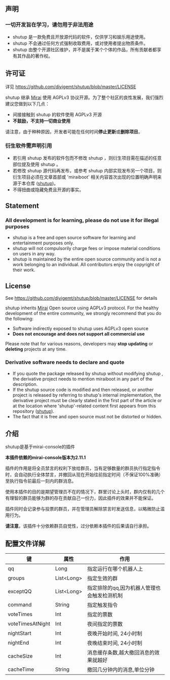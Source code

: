 ## 声明

<h3>一切开发旨在学习，请勿用于非法用途</h3>

- shutup 是一款免费且开放源代码的软件，仅供学习和娱乐用途使用。
- shutup 不会通过任何方式强制收取费用，或对使用者提出物质条件。
- shutup 由整个开源社区维护，并不是属于某个个体的作品，所有贡献者都享有其作品的著作权。

## 许可证

详见 https://github.com/diyigemt/shutup/blob/master/LICENSE

shutup 继承 [Mirai](https://github.com/mamoe/mirai) 使用 AGPLv3 协议开源。为了整个社区的良性发展，我们强烈建议您做到以下几点：

- 间接接触到 shutup 的软件使用 AGPLv3 开源
- **不鼓励，不支持一切商业使用**

请注意，由于种种原因，开发者可能在任何时间**停止更新**或**删除项目**。

### 衍生软件需声明引用

- 若引用 shutup 发布的软件包而不修改 shutup ，则衍生项目需在描述的任意部位提及使用 shutup 。
- 若修改 shutup 源代码再发布，或参考 shutup 内部实现发布另一个项目，则衍生项目必须在文章首部或 'miraiboot' 相关内容首次出现的位置明确声明来源于本仓库 ([shutup](https://github.com/diyigemt/shutup))。
- 不得扭曲或隐藏免费且开源的事实。

## Statement

<h3>All development is for learning, please do not use it for illegal purposes</h3>

- shutup is a free and open source software for learning and entertainment purposes only.
- shutup will not compulsorily charge fees or impose material conditions on users in any way.
- shutup is maintained by the entire open source community and is not a work belonging to an individual. All contributors enjoy the copyright of their work.

## License

See https://github.com/diyigemt/shutup/blob/master/LICENSE for details

shutup inherits [Mirai](https://github.com/mamoe/mirai) Open source using AGPLv3 protocol. For the healthy development of the entire community, we strongly recommend that you do the following:

- Software indirectly exposed to shutup uses AGPLv3 open source
- **Does not encourage and does not support all commercial use**

Please note that for various reasons, developers may **stop updating** or **deleting** projects at any time.

### Derivative software needs to declare and quote

- If you quote the package released by shutup without modifying shutup , the derivative project needs to mention miraiboot in any part of the description.
- If the shutup source code is modified and then released, or another project is released by referring to shutup's internal implementation, the derivative project must be clearly stated in the first part of the article or at the location where 'shutup'-related content first appears from this repository ([shutup](https://github.com/diyigemt/shutup)).
- The fact that it is free and open source must not be distorted or hidden.

## 介绍

shutup是基于mirai-console的插件

**本插件依赖的mirai-console版本为2.11.1**

插件的作用是将全员禁言的权利下放给群员，当有足够数量的群员执行指定指令时，会自动执行全体禁言，并撤回从现在开始往前指定时间（不保证100%准确）至执行指令前最后一刻内的群消息。

使用本插件的目的是期望管理员不在的情况下，群里讨论上头时，群内仅有的几个有理智的群员能够为群的存在贡献自己一份力，因此插件的效果并不能保证。

插件同时会记录参与投票的群员，并在管理员解除禁言时发送信息，以略微防止滥用行为。

**请注意**，该插件十分依赖群员自觉性，过分依赖本插件的后果请自行承担。

## 配置文件详解

| 键               | 属性         | 作用                                        |
| ---------------- | ------------ | ------------------------------------------- |
| qq               | Long         | 指定运行在哪个机器人上                      |
| groups           | List\<Long\> | 指定生效的群                                |
| exceptQQ         | List\<Long\> | 指定排除的qq,因为机器人管理也会触发检测机制 |
| command          | String       | 指定触发指令                                |
| voteTimes        | Int          | 指定的票数                                  |
| voteTimesAtNight | Int          | 夜间指定的票数                              |
| nightStart       | Int          | 夜晚开始时间, 24小时制                      |
| nightEnd         | Int          | 夜晚结束时间, 24小时制                      |
| cacheSize        | Int          | 消息缓存条数,越大撤回消息的效果就越好       |
| cacheTime        | String       | 撤回几分钟内的消息,单位分钟                 |